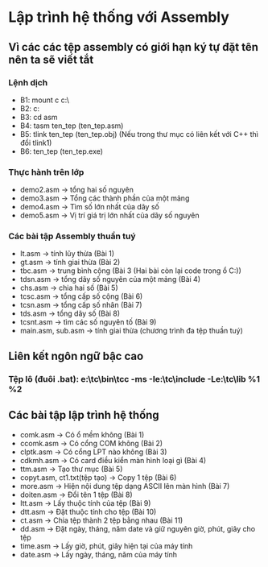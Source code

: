 # Lập trình hệ thống với Assembly
## Vì các các tệp assembly có giới hạn ký tự đặt tên nên ta sẽ viết tắt
### Lệnh dịch
- B1: mount c c:\
- B2: c:
- B3: cd asm 
- B4: tasm ten_tep (ten_tep.asm)
- B5: tlink ten_tep (ten_tep.obj) (Nếu trong thư mục có liên kết với C++ thì đổi tlink1)
- B6: ten_tep (ten_tep.exe)
### Thực hành trên lớp
- demo2.asm -> tổng hai số nguyên 
- demo3.asm -> Tổng các thành phần của một mảng
- demo4.asm -> Tìm số lớn nhất của dãy số
- demo5.asm -> Vị trí giá trị lớn nhất của dãy số nguyên
### Các bài tập Assembly thuần tuý
- lt.asm 		-> tính lũy thừa (Bài 1) 
- gt.asm  		-> tính giai thừa (Bài 2)
- tbc.asm     	-> trung bình cộng (Bài 3 (Hai bài còn lại code trong ổ C:\))
- tdsn.asm    	-> tổng dãy số nguyên của một mảng (Bài 4)
- chs.asm     	-> chia hai số (Bài 5)
- tcsc.asm    	-> tổng cấp số cộng (Bài 6)
- tcsn.asm    	-> tổng cấp số nhân (Bài 7)
- tds.asm     	-> tổng dãy số (Bài 8)
- tcsnt.asm   	-> tìm các số nguyên tố (Bài 9)
- main.asm, sub.asm -> tính giai thừa (chương trình đa tệp thuần tuý)
## Liên kết ngôn ngữ bậc cao
### Tệp lô (đuôi .bat): e:\tc\bin\tcc -ms -Ie:\tc\include -Le:\tc\lib %1 %2
## Các bài tập lập trình hệ thống 
- comk.asm -> Có ổ mềm không (Bài 1) 
- ccomk.asm -> Có cổng COM không (Bài 2) 
- clptk.asm -> Có cổng LPT nào không (Bài 3)
- cdkmh.asm -> Có card điều kiển màn hình loại gì (Bài 4)
- ttm.asm -> Tạo thư mục (Bài 5)
- copyt.asm, ct1.txt(tệp tạo) -> Copy 1 tệp (Bài 6)
- more.asm -> Hiện nội dung tệp dạng ASCII lên màn hình (Bài 7)
- doiten.asm -> Đổi tên 1 tệp (Bài 8)
- ltt.asm -> Lấy thuộc tính của tệp (Bài 9)
- dtt.asm -> Đặt thuộc tính cho tệp (Bài 10)
- ct.asm -> Chia tệp thành 2 tệp bằng nhau (Bài 11)
- dd.asm -> Đặt ngày, tháng, năm date và giữ nguyên giờ, phút, giây cho tệp 
- time.asm -> Lấy giờ, phút, giây hiện tại của máy tính 
- date.asm -> Lấy ngày, tháng, năm của máy tính
